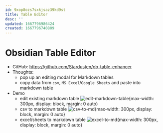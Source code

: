 ```yaml
---
id: 9xop8ozs7sxkjsaz39kd9st
title: Table Editor
desc: ''
updated: 1667796986424
created: 1667796740809
---
```

# Obsidian Table Editor

- GitHub: https://github.com/Stardusten/ob-table-enhancer
- Thoughts:
    - pop up an editing modal for Markdown tables
    - copy data from `csv`, `MS Excel`/`Google Sheets` and paste into markdown table
- Demo
    - edit existing markdown table ![edit-markdown-table](https://user-images.githubusercontent.com/2135089/155854503-9c894dff-fea2-4785-8078-78b53b23f98c.gif){max-width: 300px, display: block, margin: 0 auto}
    - csv to markdown table ![csv-to-md](https://user-images.githubusercontent.com/2135089/155854610-992bfa4f-1be3-4a56-ab56-89726a7db253.gif){max-width: 300px, display: block, margin: 0 auto}
    - excel/sheets to markdown table ![excel-to-md](https://user-images.githubusercontent.com/2135089/155854780-36860953-cd41-41cb-ba8f-83de7e94f04c.gif){max-width: 300px, display: block, margin: 0 auto}
